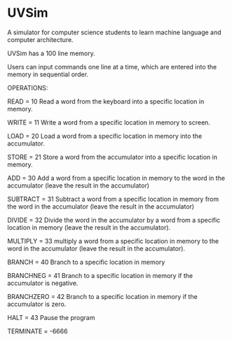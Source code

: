 # UVSim
A simulator for computer science students to learn machine language and computer architecture.

UVSim has a 100 line memory.

Users can input commands one line at a time, which are entered into the memory in sequential order. 

OPERATIONS: 

READ = 10 Read a word from the keyboard into a specific location in memory.

WRITE = 11 Write a word from a specific location in memory to screen.

LOAD = 20 Load a word from a specific location in memory into the accumulator.

STORE = 21 Store a word from the accumulator into a specific location in memory.

ADD = 30 Add a word from a specific location in memory to the word in the accumulator (leave the result in the accumulator)

SUBTRACT = 31 Subtract a word from a specific location in memory from the word in the accumulator (leave the result in the accumulator)

DIVIDE = 32 Divide the word in the accumulator by a word from a specific location in memory (leave the result in the accumulator).

MULTIPLY = 33 multiply a word from a specific location in memory to the word in the accumulator (leave the result in the accumulator).

BRANCH = 40 Branch to a specific location in memory

BRANCHNEG = 41 Branch to a specific location in memory if the accumulator is negative.

BRANCHZERO = 42 Branch to a specific location in memory if the accumulator is zero.

HALT = 43 Pause the program

TERMINATE = -6666

